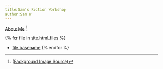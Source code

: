 ```yaml
---
title:Sam's Fiction Workshop
author:Sam W
---
```


[About Me](./about/) [^image-source]


{% for file in site.html_files %}
* [file.basename](file.path)
{% endfor %}


[^image-source]: ([Background Image Source](https://www.artstation.com/artwork/JeY2Nn))

<link rel="stylesheet" href="./rpg-styles.css">


